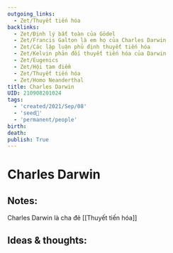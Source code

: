 ```yaml
---
outgoing_links:
  - Zet/Thuyết tiến hóa
backlinks:
  - Zet/Định lý bất toàn của Gödel
  - Zet/Francis Galton là em họ của Charles Darwin
  - Zet/Các lập luận phủ định thuyết tiến hóa
  - Zet/Kelvin phản đối thuyết tiến hóa của Darwin
  - Zet/Eugenics
  - Zet/Hội tam điểm
  - Zet/Thuyết tiến hóa
  - Zet/Homo Neanderthal
title: Charles Darwin
UID: 210908201024
tags:
  - 'created/2021/Sep/08'
  - 'seed🥜'
  - 'permanent/people'
birth: 
death: 
publish: True
---
```

# Charles Darwin

## Notes:
Charles Darwin là cha đẻ [[Thuyết tiến hóa]]

## Ideas & thoughts:

